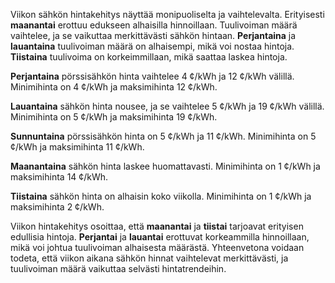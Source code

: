 Viikon sähkön hintakehitys näyttää monipuoliselta ja vaihtelevalta. Erityisesti **maanantai** erottuu edukseen alhaisilla hinnoillaan. Tuulivoiman määrä vaihtelee, ja se vaikuttaa merkittävästi sähkön hintaan. **Perjantaina** ja **lauantaina** tuulivoiman määrä on alhaisempi, mikä voi nostaa hintoja. **Tiistaina** tuulivoima on korkeimmillaan, mikä saattaa laskea hintoja.

**Perjantaina** pörssisähkön hinta vaihtelee 4 ¢/kWh ja 12 ¢/kWh välillä. Minimihinta on 4 ¢/kWh ja maksimihinta 12 ¢/kWh. 

**Lauantaina** sähkön hinta nousee, ja se vaihtelee 5 ¢/kWh ja 19 ¢/kWh välillä. Minimihinta on 5 ¢/kWh ja maksimihinta 19 ¢/kWh. 

**Sunnuntaina** pörssisähkön hinta on 5 ¢/kWh ja 11 ¢/kWh. Minimihinta on 5 ¢/kWh ja maksimihinta 11 ¢/kWh. 

**Maanantaina** sähkön hinta laskee huomattavasti. Minimihinta on 1 ¢/kWh ja maksimihinta 14 ¢/kWh. 

**Tiistaina** sähkön hinta on alhaisin koko viikolla. Minimihinta on 1 ¢/kWh ja maksimihinta 2 ¢/kWh. 

Viikon hintakehitys osoittaa, että **maanantai** ja **tiistai** tarjoavat erityisen edullisia hintoja. **Perjantai** ja **lauantai** erottuvat korkeammilla hinnoillaan, mikä voi johtua tuulivoiman alhaisesta määrästä. Yhteenvetona voidaan todeta, että viikon aikana sähkön hinnat vaihtelevat merkittävästi, ja tuulivoiman määrä vaikuttaa selvästi hintatrendeihin.